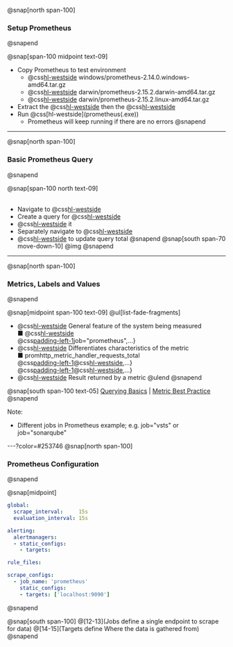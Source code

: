 @snap[north span-100]
### Setup Prometheus
@snapend

@snap[span-100 midpoint text-09]
- Copy Prometheus to test environment
  - @css[hl-westside](Windows:) windows/prometheus-2.14.0.windows-amd64.tar.gz
  - @css[hl-westside](Mac:) darwin/prometheus-2.15.2.darwin-amd64.tar.gz
  - @css[hl-westside](Linux:) darwin/prometheus-2.15.2.linux-amd64.tar.gz
- Extract the @css[hl-westside](.gz) then the @css[hl-westside](.tar)
- Run @css[hl-westside](prometheus(.exe&#41;)
  - Prometheus will keep running if there are no errors
@snapend

---
@snap[north span-100]
### Basic Prometheus Query
@snapend

@snap[span-100 north text-09]
<br><br>
- Navigate to @css[hl-westside](localhost:9090)
- Create a query for @css[hl-westside](promhttp_metric_handler_requests_total)
- @css[hl-westside](Execute) it
- Separately navigate to @css[hl-westside]([localhost:9090/metrics]())
- @css[hl-westside](Refresh) to update query total
@snapend
@snap[south span-70 move-down-10]
@img[](assets/img/prometheus-query.png)
@snapend

---
@snap[north span-100]
### Metrics, Labels and Values
@snapend

@snap[midpoint span-100 text-09]
@ul[list-fade-fragments]
- @css[hl-westside](Metric:) General feature of the system being measured<br>&#9632; @css[hl-westside](promhttp_metric_handler_requests_total)<br>@css[padding-left-1]({)job="prometheus",...}
- @css[hl-westside](Labels:) Differentiates characteristics of the metric<br>&#9632; promhttp_metric_handler_requests_total<br>@css[padding-left-1]({)@css[hl-westside](job="prometheus"),...}<br>@css[padding-left-1]({)@css[hl-westside](job="sonarqube"),...}
- @css[hl-westside](Values:) Result returned by a metric
@ulend
@snapend

@snap[south span-100 text-05]
[Querying Basics](https://prometheus.io/docs/prometheus/latest/querying/basics/) | [Metric Best Practice](https://prometheus.io/docs/practices/naming/)
@snapend

Note:
- Different jobs in Prometheus example; e.g. job="vsts" or job="sonarqube"

---?color=#253746
@snap[north span-100]
### Prometheus Configuration
@snapend

@snap[midpoint]
```yaml
global:
  scrape_interval:     15s
  evaluation_interval: 15s

alerting:
  alertmanagers:
  - static_configs:
    - targets:

rule_files:

scrape_configs:
  - job_name: 'prometheus'
    static_configs:
    - targets: ['localhost:9090']
```
@snapend

@snap[south span-100]
@[12-13](Jobs define a single endpoint to scrape for data)
@[14-15](Targets define Where the data is gathered from)
@snapend